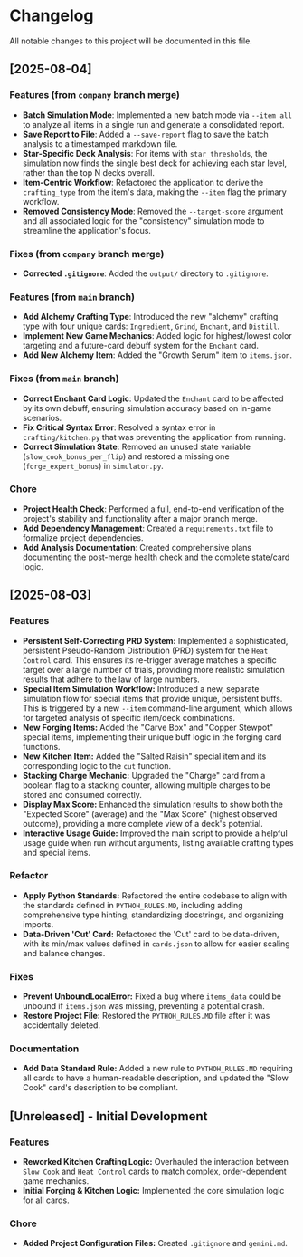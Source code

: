 # Changelog

All notable changes to this project will be documented in this file.

## [2025-08-04]

### Features (from `company` branch merge)
- **Batch Simulation Mode**: Implemented a new batch mode via `--item all` to analyze all items in a single run and generate a consolidated report.
- **Save Report to File**: Added a `--save-report` flag to save the batch analysis to a timestamped markdown file.
- **Star-Specific Deck Analysis**: For items with `star_thresholds`, the simulation now finds the single best deck for achieving each star level, rather than the top N decks overall.
- **Item-Centric Workflow**: Refactored the application to derive the `crafting_type` from the item's data, making the `--item` flag the primary workflow.
- **Removed Consistency Mode**: Removed the `--target-score` argument and all associated logic for the "consistency" simulation mode to streamline the application's focus.

### Fixes (from `company` branch merge)
- **Corrected `.gitignore`**: Added the `output/` directory to `.gitignore`.

### Features (from `main` branch)
- **Add Alchemy Crafting Type**: Introduced the new "alchemy" crafting type with four unique cards: `Ingredient`, `Grind`, `Enchant`, and `Distill`.
- **Implement New Game Mechanics**: Added logic for highest/lowest color targeting and a future-card debuff system for the `Enchant` card.
- **Add New Alchemy Item**: Added the "Growth Serum" item to `items.json`.

### Fixes (from `main` branch)
- **Correct Enchant Card Logic**: Updated the `Enchant` card to be affected by its own debuff, ensuring simulation accuracy based on in-game scenarios.
- **Fix Critical Syntax Error**: Resolved a syntax error in `crafting/kitchen.py` that was preventing the application from running.
- **Correct Simulation State**: Removed an unused state variable (`slow_cook_bonus_per_flip`) and restored a missing one (`forge_expert_bonus`) in `simulator.py`.

### Chore
- **Project Health Check**: Performed a full, end-to-end verification of the project's stability and functionality after a major branch merge.
- **Add Dependency Management**: Created a `requirements.txt` file to formalize project dependencies.
- **Add Analysis Documentation**: Created comprehensive plans documenting the post-merge health check and the complete state/card logic.

## [2025-08-03]

### Features

-   **Persistent Self-Correcting PRD System:** Implemented a sophisticated, persistent Pseudo-Random Distribution (PRD) system for the `Heat Control` card. This ensures its re-trigger average matches a specific target over a large number of trials, providing more realistic simulation results that adhere to the law of large numbers.
-   **Special Item Simulation Workflow:** Introduced a new, separate simulation flow for special items that provide unique, persistent buffs. This is triggered by a new `--item` command-line argument, which allows for targeted analysis of specific item/deck combinations.
-   **New Forging Items:** Added the "Carve Box" and "Copper Stewpot" special items, implementing their unique buff logic in the forging card functions.
-   **New Kitchen Item:** Added the "Salted Raisin" special item and its corresponding logic to the `cut` function.
-   **Stacking Charge Mechanic:** Upgraded the "Charge" card from a boolean flag to a stacking counter, allowing multiple charges to be stored and consumed correctly.
-   **Display Max Score:** Enhanced the simulation results to show both the "Expected Score" (average) and the "Max Score" (highest observed outcome), providing a more complete view of a deck's potential.
-   **Interactive Usage Guide:** Improved the main script to provide a helpful usage guide when run without arguments, listing available crafting types and special items.

### Refactor

-   **Apply Python Standards:** Refactored the entire codebase to align with the standards defined in `PYTHOH_RULES.MD`, including adding comprehensive type hinting, standardizing docstrings, and organizing imports.
-   **Data-Driven 'Cut' Card:** Refactored the 'Cut' card to be data-driven, with its min/max values defined in `cards.json` to allow for easier scaling and balance changes.

### Fixes

-   **Prevent UnboundLocalError:** Fixed a bug where `items_data` could be unbound if `items.json` was missing, preventing a potential crash.
-   **Restore Project File:** Restored the `PYTHOH_RULES.MD` file after it was accidentally deleted.

### Documentation

-   **Add Data Standard Rule:** Added a new rule to `PYTHOH_RULES.MD` requiring all cards to have a human-readable description, and updated the "Slow Cook" card's description to be compliant.

## [Unreleased] - Initial Development

### Features

-   **Reworked Kitchen Crafting Logic:** Overhauled the interaction between `Slow Cook` and `Heat Control` cards to match complex, order-dependent game mechanics.
-   **Initial Forging & Kitchen Logic:** Implemented the core simulation logic for all cards.

### Chore

-   **Added Project Configuration Files:** Created `.gitignore` and `gemini.md`.